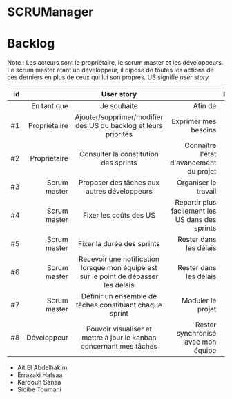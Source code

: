 # SCRUManager

# Backlog

Note : Les acteurs sont le propriétaire, le scrum master et les développeurs. Le scrum master étant un développeur, il dipose de toutes les actions de ces derniers en plus de ceux qui lui son propres.
US signifie _user story_

| id |               |                                      User story                                      |                                                  | Priorité | Coût |
|---:|--------------:|:------------------------------------------------------------------------------------:|-------------------------------------------------:|---------:|------|
|    | En tant que   | Je souhaite                                                                          | Afin de                                          |          |      |
| #1 | Propriétaiire | Ajouter/supprimer/modifier des US du backlog et leurs priorités                      | Exprimer mes besoins                             | 1        | 5    |
| #2 | Propriétaire  | Consulter la constitution des sprints                                                | Connaître l'état d'avancement du projet          | 2        | 2    |
| #3 | Scrum master  | Proposer des tâches aux autres développeurs                                          | Organiser le travail                             | 5        | 8    |
| #4 | Scrum master  | Fixer les coûts des US                                                               | Repartir plus facilement les US dans des sprints | 2        | 1    |
| #5 | Scrum master  | Fixer la durée des sprints                                                           | Rester dans les délais                           | 1        | 2    |
| #6 | Scrum master  | Recevoir une notification lorsque mon équipe est sur le point de dépasser les délais | Rester dans les délais                           | 4        | 8    |
| #7 | Scrum master  | Définir un ensemble de tâches constituant chaque sprint                              | Moduler le projet                                | 1        | 5    |
| #8 | Développeur   | Pouvoir visualiser et mettre à jour le kanban concernant mes tâches                  | Rester synchronisé avec mon équipe               | 2        | 5    |

- Ait El Abdelhakim
- Errazaki Hafsaa
- Kardouh Sanaa
- Sidibe Toumani
